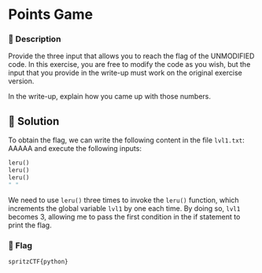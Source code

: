 # Points Game

### 📄 Description
Provide the three input that allows you to reach the flag of the UNMODIFIED code.
In this exercise, you are free to modify the code as you wish, but
the input that you provide in the write-up must work on the original exercise version.

In the write-up, explain how you came up with those numbers.

## 🔑 Solution
To obtain the flag, we can write the following content in the file `lvl1.txt`: AAAAA and execute the following inputs:
```python
leru()
leru()
leru()
" "
```

We need to use `leru()` three times to invoke the `leru()` function, which increments the global variable `lvl1` by one each time. By doing so, `lvl1` becomes 3, allowing me to pass the first condition in the if statement to print the flag.

### 🚩 Flag
```plain
spritzCTF{python}
```